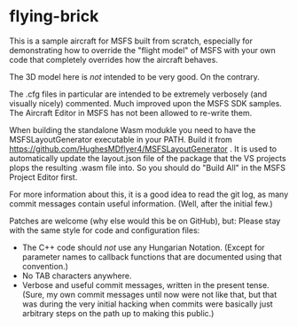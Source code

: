# flying-brick

This is a sample aircraft for MSFS built from scratch, especially for
demonstrating how to override the "flight model" of MSFS with your own
code that completely overrides how the aircraft behaves.

The 3D model here is *not* intended to be very good. On the contrary.

The .cfg files in particular are intended to be extremely verbosely
(and visually nicely) commented. Much improved upon the MSFS SDK
samples. The Aircraft Editor in MSFS has not been allowed to re-write
them.

When building the standalone Wasm modukle you need to have the
MSFSLayoutGenerator executable in your PATH. Build it from
https://github.com/HughesMDflyer4/MSFSLayoutGenerator . It is used to
automatically update the layout.json file of the package that the VS
projects plops the resulting .wasm file into. So you should do "Build
All" in the MSFS Project Editor first.

For more information about this, it is a good idea to read the git
log, as many commit messages contain useful information. (Well, after
the initial few.)

Patches are welcome (why else would this be on GitHub), but: Please
stay with the same style for code and configuration files:

- The C++ code should *not* use any Hungarian Notation. (Except for
  parameter names to callback functions that are documented using that
  convention.)
- No TAB characters anywhere.
- Verbose and useful commit messages, written in the present tense.
  (Sure, my own commit messages until now were not like that, but that
  was during the very initial hacking when commits were basically just
  arbitrary steps on the path up to making this public.)
